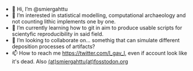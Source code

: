 - 👋 Hi, I’m @smiergahttu
- 👀 I’m interested in statistical modelling, computational archaeology and not counting lithic implements one by one. 
- 🌱 I’m currently learning how to git in aim to produce usable scripts for scientyfic reproducibility in said field.
- 💞️ I’m looking to collaborate on... somethig that can simulate different deposition processes of artifacts?
- 📫 How to reach me https://twitter.com/l_gav_l, even if account look like it's dead. Also <a rel="me" href="https://fosstodon.org/@smiergahttu">(at)smiergahttu(at)fosstodon.org</a>

<!---
smiergahttu/smiergahttu is a ✨ special ✨ repository because its `README.md` (this file) appears on your GitHub profile.
You can click the Preview link to take a look at your changes.
--->
